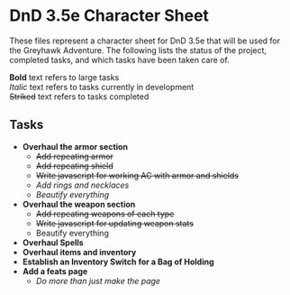 # DnD 3.5e Character Sheet

These files represent a character sheet for DnD 3.5e that will be used for the Greyhawk Adventure. The following lists the status of the project, completed tasks, and which tasks have been taken care of.

**Bold** text refers to large tasks  
*Italic* text refers to tasks currently in development  
~~Striked~~ text refers to tasks completed  

## Tasks

* **Overhaul the armor section**
    * ~~Add repeating armor~~
    * ~~Add repeating shield~~
    * ~~Write javascript for working AC with armor and shields~~
    * *Add rings and necklaces*
    * *Beautify everything*
* **Overhaul the weapon section**
    * ~~Add repeating weapons of each type~~
    * ~~Write javascript for updating weapon stats~~
    * Beautify everything
* **Overhaul Spells**
* **Overhaul items and inventory**
* **Establish an Inventory Switch for a Bag of Holding**
* **Add a feats page**
    * *Do more than just make the page*
